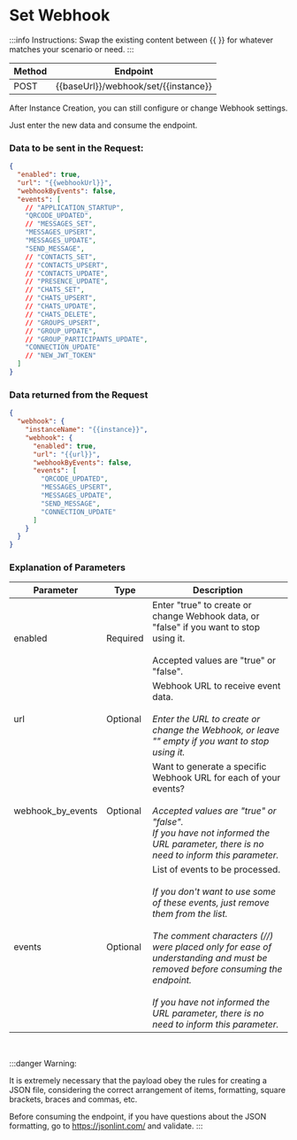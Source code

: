 # Set Webhook

:::info Instructions:
Swap the existing content between {{  }} for whatever matches your scenario or need.
:::

| Method | Endpoint                             |
| ------ | ------------------------------------ |
| POST   | {{baseUrl}}/webhook/set/{{instance}} |

After Instance Creation, you can still configure or change Webhook settings.

Just enter the new data and consume the endpoint.

### Data to be sent in the Request:

```json title=Payload
{
  "enabled": true,
  "url": "{{webhookUrl}}",
  "webhookByEvents": false,
  "events": [
    // "APPLICATION_STARTUP",
    "QRCODE_UPDATED",
    // "MESSAGES_SET",
    "MESSAGES_UPSERT",
    "MESSAGES_UPDATE",
    "SEND_MESSAGE",
    // "CONTACTS_SET",
    // "CONTACTS_UPSERT",
    // "CONTACTS_UPDATE",
    // "PRESENCE_UPDATE",
    // "CHATS_SET",
    // "CHATS_UPSERT",
    // "CHATS_UPDATE",
    // "CHATS_DELETE",
    // "GROUPS_UPSERT",
    // "GROUP_UPDATE",
    // "GROUP_PARTICIPANTS_UPDATE",
    "CONNECTION_UPDATE"
    // "NEW_JWT_TOKEN"
  ]
}
```

### Data returned from the Request

```json title=Result
{
  "webhook": {
    "instanceName": "{{instance}}",
    "webhook": {
      "enabled": true,
      "url": "{{url}}",
      "webhookByEvents": false,
      "events": [
        "QRCODE_UPDATED",
        "MESSAGES_UPSERT",
        "MESSAGES_UPDATE",
        "SEND_MESSAGE",
        "CONNECTION_UPDATE"
      ]
    }
  }
}
```

### Explanation of Parameters

<!-- prettier-ignore -->
Parameter | Type | Description
--- | --- | ---
enabled | Required | Enter "true" to create or change Webhook data, or "false" if you want to stop using it. <br /><br /> Accepted values ​​are "true" or "false".
url | Optional | Webhook URL to receive event data. <br /><br /> _Enter the URL to create or change the Webhook, or leave "" empty if you want to stop using it._
webhook_by_events | Optional | Want to generate a specific Webhook URL for each of your events? <br /><br /> _Accepted values ​​are "true" or "false". <br /> If you have not informed the URL parameter, there is no need to inform this parameter._
events | Optional | List of events to be processed. <br /><br /> _If you don't want to use some of these events, just remove them from the list.  <br /><br /> The comment characters (//) were placed only for ease of understanding and must be removed before consuming the endpoint. <br /><br /> If you have not informed the URL parameter, there is no need to inform this parameter._

<br />

:::danger Warning:

It is extremely necessary that the payload obey the rules for creating a JSON file, considering the correct arrangement of items, formatting, square brackets, braces and commas, etc.

Before consuming the endpoint, if you have questions about the JSON formatting, go to https://jsonlint.com/ and validate.
:::
